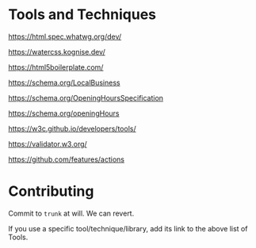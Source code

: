 
# Tools and Techniques

https://html.spec.whatwg.org/dev/

https://watercss.kognise.dev/

https://html5boilerplate.com/

https://schema.org/LocalBusiness

https://schema.org/OpeningHoursSpecification

https://schema.org/openingHours

https://w3c.github.io/developers/tools/

https://validator.w3.org/

https://github.com/features/actions

# Contributing

Commit to `trunk` at will. We can revert.

If you use a specific tool/technique/library, add its link to the above list of Tools.
